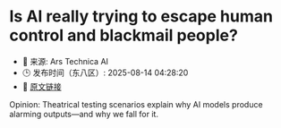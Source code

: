 # Is AI really trying to escape human control and blackmail people?
- 📅 来源: Ars Technica AI
- 🕒 发布时间（东八区）: 2025-08-14 04:28:20
- 🔗 [原文链接](https://arstechnica.com/information-technology/2025/08/is-ai-really-trying-to-escape-human-control-and-blackmail-people/)

Opinion: Theatrical testing scenarios explain why AI models produce alarming outputs—and why we fall for it.